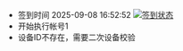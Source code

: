 - 签到时间 2025-09-08 16:52:52 [![签到状态](https://github.com/jakobheng/189pan-checkin/actions/workflows/main.yml/badge.svg?branch=main)](https://github.com/jakobheng/189pan-checkin/actions/workflows/main.yml)
- 开始执行帐号1
- 设备ID不存在，需要二次设备校验
